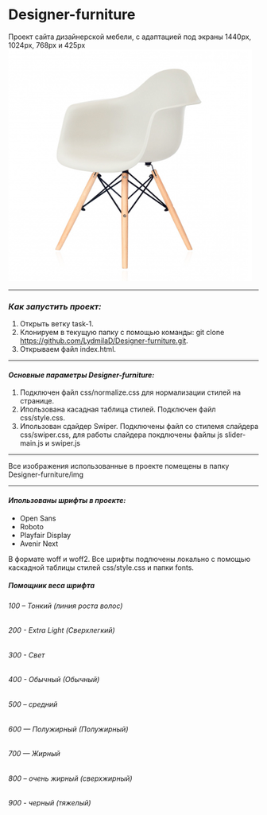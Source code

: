 # Designer-furniture
Проект сайта дизайнерской мебели, с адаптацией под экраны 1440px, 1024px, 768px и 425px
![cтул](img/chair-white-desktop.jpg)
____
### ___Как запустить проект:___

1. Открыть ветку task-1.
2. Клонируем в текущую папку с помощью команды: git clone https://github.com/LydmilaD/Designer-furniture.git.
3. Открываем файл index.html.

___

#### ___Основные параметры Designer-furniture:___
1. Подключен файл css/normalize.css для нормализации стилей на странице.
2. Ипользована касадная таблица стилей. Подключен файл css/style.css.
3. Ипользован сдайдер Swiper. Подключены файл со стилемя слайдера css/swiper.css, для работы слайдера покдлючены файлы js slider-main.js и swiper.js

_____

Все изображения использованные в проекте помещены в папку Designer-furniture/img
____

#### ___Ипользованы шрифты в проекте:___
* Open Sans 
* Roboto
* Playfair Display
* Avenir Next

В формате woff и woff2.
Все шрифты подлючены локально с помощью каскадной таблицы стилей css/style.css и папки fonts.

##### _Помощник веса шрифта_
###### 100 – Тонкий (линия роста волос)
###### 200 - Extra Light (Сверхлегкий)
###### 300 - Свет
###### 400 - Обычный (Обычный)
###### 500 – средний
###### 600 — Полужирный (Полужирный)
###### 700 — Жирный
###### 800 – очень жирный (сверхжирный)
###### 900 - черный (тяжелый)
